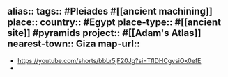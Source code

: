 alias::
tags:: #Pleiades #[[ancient machining]]
place::
country:: #Egypt 
place-type:: #[[ancient site]] #pyramids 
project:: #[[Adam's Atlas]]
nearest-town:: Giza
map-url::
-
- https://youtube.com/shorts/bbLr5jF20Jg?si=TflDHCgvsiOx0efE
-